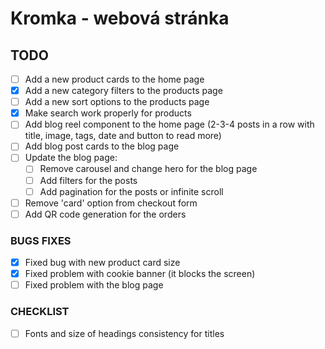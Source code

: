 # Kromka - webová stránka

## TODO

- [ ] Add a new product cards to the home page
- [X] Add a new category filters to the products page
- [ ] Add a new sort options to the products page
- [X] Make search work properly for products
- [ ] Add blog reel component to the home page (2-3-4 posts in a row with title, image, tags, date and button to read more)
- [ ] Add blog post cards to the blog page
- [ ] Update the blog page:
  - [ ] Remove carousel and change hero for the blog page
  - [ ] Add filters for the posts
  - [ ] Add pagination for the posts or infinite scroll
- [ ] Remove 'card' option from checkout form
- [ ] Add QR code generation for the orders

### BUGS FIXES

- [X] Fixed bug with new product card size
- [X] Fixed problem with cookie banner (it blocks the screen)
- [ ] Fixed problem with the blog page

### CHECKLIST

- [ ] Fonts and size of headings consistency for titles